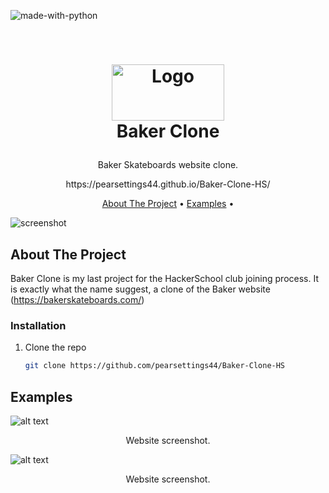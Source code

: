 ![made-with-python](https://img.shields.io/badge/Made%20with-Javascript-lightyellow)

<!-- LOGO -->
<br />
<h1>
<p align="center">
  <img src="https://seeklogo.com/images/B/Baker_Skateboards-logo-09C7E1E537-seeklogo.com.png" alt="Logo" width="180" height="90">
  <br>Baker Clone
</h1>
  <p align="center">
    Baker Skateboards website clone.
    </p>
      <p align="center">
    https://pearsettings44.github.io/Baker-Clone-HS/
    <br />
    </p>
</p>
<p align="center">
  <a href="#about-the-project">About The Project</a> •
  <a href="#examples">Examples</a> •
</p>  

<p align="center">
  
![screenshot](img/clip.gif)
</p>                                                                                                                             
                                                                                                                                                      
## About The Project
Baker Clone is my last project for the HackerSchool club joining process. It is exactly what the name suggest, a clone of the Baker website (https://bakerskateboards.com/)

### Installation

1. Clone the repo
   ```sh
   git clone https://github.com/pearsettings44/Baker-Clone-HS
   ```

## Examples
![alt text](https://github.com/pearsettings44/Baker-Clone-HS/blob/main/pic1.png?raw=true)
<p align="center">Website screenshot.</p>

![alt text](https://github.com/pearsettings44/Baker-Clone-HS/blob/main/pic2.png?raw=true)
<p align="center">Website screenshot.</p>
